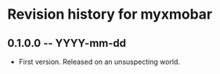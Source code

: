 # Revision history for myxmobar

## 0.1.0.0 -- YYYY-mm-dd

* First version. Released on an unsuspecting world.
